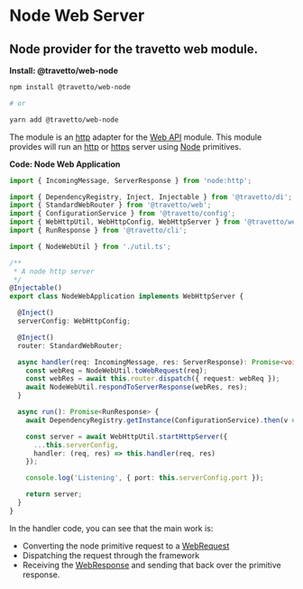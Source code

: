 <!-- This file was generated by @travetto/doc and should not be modified directly -->
<!-- Please modify https://github.com/travetto/travetto/tree/main/module/web-node/DOC.tsx and execute "npx trv doc" to rebuild -->
# Node Web Server

## Node provider for the travetto web module.

**Install: @travetto/web-node**
```bash
npm install @travetto/web-node

# or

yarn add @travetto/web-node
```

The module is an [http](https://nodejs.org/api/http.html) adapter for the [Web API](https://github.com/travetto/travetto/tree/main/module/web#readme "Declarative api for Web Applications with support for the dependency injection.") module.  This module provides will run an [http](https://nodejs.org/api/http.html) or [https](https://nodejs.org/api/https.html) server using [Node](https://nodejs.org) primitives.

**Code: Node Web Application**
```typescript
import { IncomingMessage, ServerResponse } from 'node:http';

import { DependencyRegistry, Inject, Injectable } from '@travetto/di';
import { StandardWebRouter } from '@travetto/web';
import { ConfigurationService } from '@travetto/config';
import { WebHttpUtil, WebHttpConfig, WebHttpServer } from '@travetto/web-http-server';
import { RunResponse } from '@travetto/cli';

import { NodeWebUtil } from './util.ts';

/**
 * A node http server
 */
@Injectable()
export class NodeWebApplication implements WebHttpServer {

  @Inject()
  serverConfig: WebHttpConfig;

  @Inject()
  router: StandardWebRouter;

  async handler(req: IncomingMessage, res: ServerResponse): Promise<void> {
    const webReq = NodeWebUtil.toWebRequest(req);
    const webRes = await this.router.dispatch({ request: webReq });
    await NodeWebUtil.respondToServerResponse(webRes, res);
  }

  async run(): Promise<RunResponse> {
    await DependencyRegistry.getInstance(ConfigurationService).then(v => v.initBanner());

    const server = await WebHttpUtil.startHttpServer({
      ...this.serverConfig,
      handler: (req, res) => this.handler(req, res)
    });

    console.log('Listening', { port: this.serverConfig.port });

    return server;
  }
}
```

In the handler code, you can see that the main work is:
   *  Converting the node primitive request to a  [WebRequest](https://github.com/travetto/travetto/tree/main/module/web/src/types/request.ts#L11)
   *  Dispatching the request through the framework
   *  Receiving the [WebResponse](https://github.com/travetto/travetto/tree/main/module/web/src/types/response.ts#L3) and sending that back over the primitive response.
